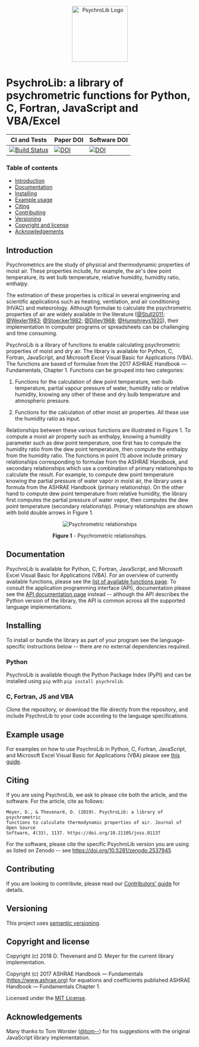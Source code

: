 <p align="center"><img src="assets/psychrolib-logo.svg" alt="PsychroLib Logo" height="150" width="150"></p>

# PsychroLib: a library of psychrometric functions for Python, C, Fortran, JavaScript and VBA/Excel

|CI and Tests | Paper DOI | Software DOI |
|---|---|------|
|[![Build Status](https://travis-ci.com/psychrometrics/psychrolib.svg?branch=master)](https://travis-ci.com/psychrometrics/psychrolib) | [![DOI](https://joss.theoj.org/papers/10.21105/joss.01137/status.svg)](https://doi.org/10.21105/joss.01137) | [![DOI](https://zenodo.org/badge/DOI/10.5281/zenodo.2537945.svg)](https://doi.org/10.5281/zenodo.2537945)|


### Table of contents
- [Introduction](#introduction)
- [Documentation](#documentation)
- [Installing](#installing)
- [Example usage](#example-usage)
- [Citing](#citing)
- [Contributing](#contributing)
- [Versioning](#versioning)
- [Copyright and license](#copyright-and-license)
- [Acknowledgements](#acknowledgements)


## Introduction

Psychrometrics are the study of physical and thermodynamic properties of moist air. These properties include, for example, the air's dew point temperature, its wet bulb temperature, relative humidity, humidity ratio, enthalpy.

The estimation of these properties is critical in several engineering and scientific applications such as heating, ventilation, and air conditioning (HVAC) and meteorology. Although formulae to calculate the psychrometric properties of air are widely available in the literature ([@Stull2011]; [@Wexler1983]; [@Stoecker1982]; [@Dilley1968]; [@Humphreys1920]), their implementation in computer programs or spreadsheets can be challenging and time consuming.

PsychroLib is a library of functions to enable calculating psychrometric properties of moist and dry air. The library is available for Python, C, Fortran, JavaScript, and Microsoft Excel Visual Basic for Applications (VBA). The functions are based of formulae from the  2017 ASHRAE Handbook — Fundamentals, Chapter 1. Functions can be grouped into two categories:

1. Functions for the calculation of dew point temperature, wet-bulb temperature, partial vapour pressure of water, humidity ratio or relative humidity, knowing any other of these and dry bulb temperature and atmospheric pressure.

2. Functions for the calculation of other moist air properties. All these use the humidity ratio as input.

Relationships between these various functions are illustrated in Figure 1. To compute a moist air property such as enthalpy, knowing a humidity parameter such as dew point temperature, one first has to compute the humidity ratio from the dew point temperature, then compute the enthalpy from the humidity ratio. The functions in point (1) above include primary relationships corresponding to formulae from the ASHRAE Handbook, and secondary relationships which use a combination of primary relationships to calculate the result. For example, to compute dew point temperature knowing the partial pressure of water vapor in moist air, the library uses a formula from the ASHRAE Handbook (primary relationship). On the other hand to compute dew point temperature from relative humidity, the library first computes the partial pressure of water vapor, then computes the dew point temperature (secondary relationship). Primary relationships are shown with bold double arrows in Figure 1.

<p align="center"><img src="assets/psychrolib-relationships.svg" alt="Psychrometric relationships"></p>
<p align="center"><b>Figure 1</b> - Psychrometric relationships.</p>


## Documentation

PsychroLib is available for Python, C, Fortran, JavaScript, and Microsoft Excel Visual Basic for Applications (VBA). For an overview of currently available functions, please see the [list of available functions page](docs/available-functions.md). To consult the application programming interface (API), documentation please see the  [API documentation page](https://psychrometrics.github.io/psychrolib/api-docs.html) instead -- although the API describes the Python version of the library, the API is common across all the supported language implementations.


## Installing

To install or bundle the library as part of your program see the language-specific instructions below -- there are no external dependencies required.

### Python

PsychroLib is available though the Python Package Index (PyPI) and can be installed using `pip` with `pip install psychrolib`.


### C, Fortran, JS and VBA

Clone the repository, or download the file directly from the repository, and include PsychroLib to your code according to the language specifications.


## Example usage

For examples on how to use PsychroLib in Python, C, Fortran, JavaScript, and Microsoft Excel Visual Basic for Applications (VBA) please see [this guide](docs/how-to-use-psychrolib.md).


## Citing

If you are using PsychroLib, we ask to please cite both the article, and the software. For the article, cite as follows:
```
Meyer, D., & Thevenard, D. (2019). PsychroLib: a library of psychrometric
functions to calculate thermodynamic properties of air. Journal of Open Source
Software, 4(33), 1137. https://doi.org/10.21105/joss.01137
```

For the software, please cite the specific PsychroLib version you are using as listed on Zenodo -- see https://doi.org/10.5281/zenodo.2537945


## Contributing

If you are looking to contribute, please read our [Contributors' guide](CONTRIBUTING.md) for details.


## Versioning

This project uses [semantic versioning](https://semver.org/).


## Copyright and license

Copyright (c) 2018 D. Thevenard and D. Meyer for the current library implementation.

Copyright (c) 2017 ASHRAE Handbook — Fundamentals (https://www.ashrae.org) for equations and coefficients published ASHRAE Handbook — Fundamentals Chapter 1.

Licensed under the [MIT License](LICENSE.txt).


## Acknowledgements

Many thanks to Tom Worster ([@tom--](https://github.com/tom--)) for his suggestions with the original JavaScript library implementation.



[@Dilley1968]: https://dx.doi.org/10.1175/1520-0450(1968)007<0717:otccov>2.0.co;2 "Dilley, A. C. (1968). On the computer calculation of vapor pressure and specific humidity gradients from psychrometric data. Journal of Applied Meteorology, 7(4), 717–719. doi:10.1175/1520-0450(1968)007<0717:otccov>2.0.co;2"

[@Humphreys1920]: https://archive.org/details/physicsofair00hump/page/n9 "Humphreys, W. J. (1920). Physics of the air. Philadelphia, PA: Pub. for the Franklin Institute of the state of Pennsylvania by J.B. Lippincott Company."

[@Stoecker1982]: https://books.google.de/books?id=PrZTAAAAMAAJ&dq "Stoecker, W., & Jones, J. (1982). Refrigeration and air conditioning. McGraw-hill international editions. New York, NY: McGraw-Hill."

[@Stull2011]: https://doi.org/10.1175/JAMC-D-11-0143.1 "Stull, R. (2011). Wet-bulb temperature from relative humidity and air temperature. Journal of Applied Meteorology and Climatology, 50(11), 2267–2269. doi:10.1175/jamc-d11-0143.1"

[@Wexler1983]: https://books.google.de/books?id=MH8URAAACAAJ "Wexler, A., Hyland, R., Stewart, R., & American Society of Heating, Refrigerating and Air-Conditioning Engineers. (1983). Thermodynamic properties of dry air, moist air and water and si psychrometric charts. Atlanta, GA: ASHRAE."